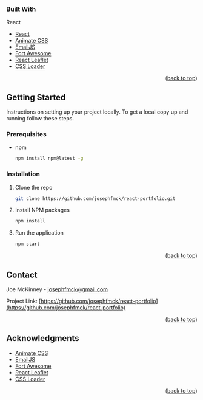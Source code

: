 ### Built With

React
* [React](https://react.dev/)
* [Animate CSS](https://animate.style/)
* [EmailJS](https://www.emailjs.com)
* [Fort Awesome](https://fortawesome.com)
* [React Leaflet](https://www.npmjs.com/package/react-leaflet)
* [CSS Loader](https://www.npmjs.com/package/css-loader)


<p align="right">(<a href="#readme-top">back to top</a>)</p>

## Getting Started

Instructions on setting up your project locally.
To get a local copy up and running follow these steps.

### Prerequisites

* npm
  ```sh
  npm install npm@latest -g
  ```

### Installation

1. Clone the repo
   ```sh
   git clone https://github.com/josephfmck/react-portfolio.git
   ```
2. Install NPM packages
   ```sh
   npm install
   ```
3. Run the application
   ```sh
   npm start 
   ```


<p align="right">(<a href="#readme-top">back to top</a>)</p>

<!-- CONTACT -->
## Contact

Joe McKinney - josephfmck@gmail.com

Project Link: [https://github.com/josephfmck/react-portfolio](https://github.com/josephfmck/react-portfolio)

<p align="right">(<a href="#readme-top">back to top</a>)</p>

<!-- ACKNOWLEDGMENTS -->
## Acknowledgments

* [Animate CSS](https://animate.style/)
* [EmailJS](https://www.emailjs.com)
* [Fort Awesome](https://fortawesome.com)
* [React Leaflet](https://www.npmjs.com/package/react-leaflet)
* [CSS Loader](https://www.npmjs.com/package/css-loader)



<p align="right">(<a href="#readme-top">back to top</a>)</p>
